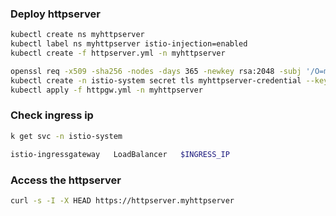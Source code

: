 ### Deploy httpserver

```sh
kubectl create ns myhttpserver
kubectl label ns myhttpserver istio-injection=enabled
kubectl create -f httpserver.yml -n myhttpserver
```

```sh
openssl req -x509 -sha256 -nodes -days 365 -newkey rsa:2048 -subj '/O=myhttpserver Inc./CN=*.httpserver.myhttpserver' -keyout httpserver.myhttpserver.key -out  httpserver.myhttpserver.crt
kubectl create -n istio-system secret tls myhttpserver-credential --key=httpserver.myhttpserver.key --cert=httpserver.myhttpserver.crt
kubectl apply -f httpgw.yml -n myhttpserver
```

### Check ingress ip

```sh
k get svc -n istio-system

istio-ingressgateway   LoadBalancer   $INGRESS_IP
```

### Access the httpserver

```sh
curl -s -I -X HEAD https://httpserver.myhttpserver
```

